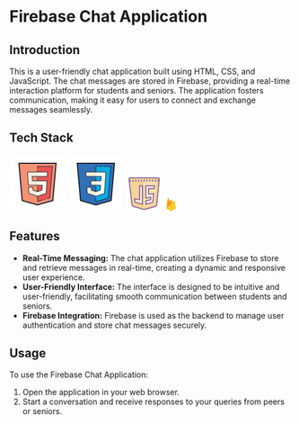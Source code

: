 # Firebase Chat Application

## Introduction

This is a user-friendly chat application built using HTML, CSS, and JavaScript. The chat messages are stored in Firebase, providing a real-time interaction platform for students and seniors. The application fosters communication, making it easy for users to connect and exchange messages seamlessly.

## Tech Stack

<div align="left">
  <img alt="HTML5" src="img/html.png"/>
  <img alt="CSS3" src="img/css.png"/> 
  <img alt="JavaScript" src="img/js.png"/>
  <img alt="Firebase" src="img/firebase.png"/>
  
</div>

## Features

- **Real-Time Messaging:** The chat application utilizes Firebase to store and retrieve messages in real-time, creating a dynamic and responsive user experience.
- **User-Friendly Interface:** The interface is designed to be intuitive and user-friendly, facilitating smooth communication between students and seniors.
- **Firebase Integration:** Firebase is used as the backend to manage user authentication and store chat messages securely.

## Usage

To use the Firebase Chat Application:
1. Open the application in your web browser.
2. Start a conversation and receive responses to your queries from peers or seniors.